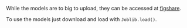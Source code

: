 While the models are to big to upload, they can be accessed at [figshare](https://doi.org/10.6084/m9.figshare.29095697.v1). 

To use the models just download and load with `Joblib.load()`.
